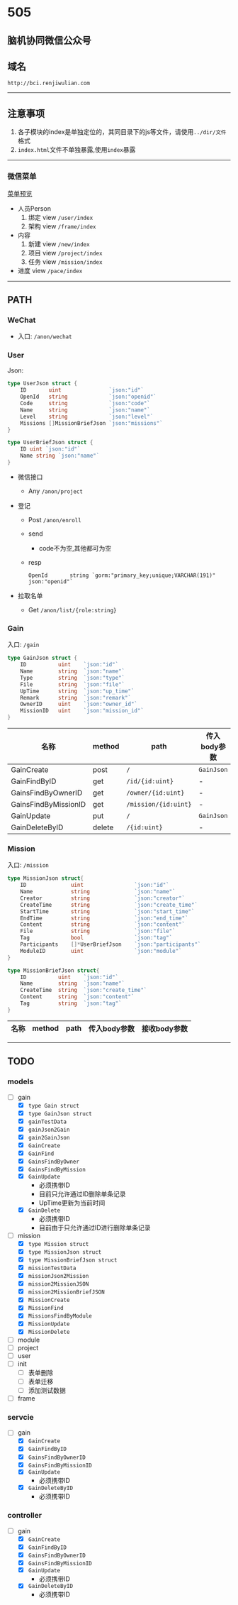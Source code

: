 # 505

## 脑机协同微信公众号

## 域名

`http://bci.renjiwulian.com`

---

## 注意事项

1. 各子模块的index是单独定位的，其同目录下的js等文件，请使用`../dir/文件`格式
1. `index.html`文件不单独暴露,使用`index`暴露

---

### 微信菜单

[菜单预览](https://pantazheng.github.io/HMI_IOT/design/index.html)

- 人员Person
    1. 绑定 view    `/user/index`
    1. 架构 view    `/frame/index`
- 内容
    1. 新建 view    `/new/index`
    1. 项目 view    `/project/index`
    1. 任务 view    `/mission/index`
- 进度      view    `/pace/index`

---

## PATH

### WeChat

- 入口: `/anon/wechat`

### User

Json:

```go
type UserJson struct {
    ID       uint               `json:"id"`
    OpenId   string             `json:"openid"`
    Code     string             `json:"code"`
    Name     string             `json:"name"`
    Level    string             `json:"level"`
    Missions []MissionBriefJson `json:"missions"`
}

type UserBriefJson struct {
    ID uint `json:"id"`
    Name string `json:"name"`
}
```

- 微信接口
    - Any `/anon/project`
- 登记
    - Post `/anon/enroll`
    - send
        - code不为空,其他都可为空
    - resp

        ```golang
        OpenId       string `gorm:"primary_key;unique;VARCHAR(191)" json:"openid"`
        ```

- 拉取名单
    - Get `/anon/list/{role:string}`

### Gain

入口: `/gain`

```go
type GainJson struct {
    ID          uint	`json:"id"`
    Name		string	`json:"name"`
    Type		string	`json:"type"`
    File		string	`json:"file"`
    UpTime		string	`json:"up_time"`
    Remark		string	`json:"remark"`
    OwnerID		uint	`json:"owner_id"`
    MissionID	uint	`json:"mission_id"`
}
```

名称|method|path|传入body参数|接收body参数
-|-|-|-|-
GainCreate|post|`/`|`GainJson`|`GainJson`
GainFindByID|get|`/id/{id:uint}`|-|`GainJson`
GainsFindByOwnerID|get|`/owner/{id:uint}`|-|`[]GainJson`
GainsFindByMissionID|get|`/mission/{id:uint}`|-|`[]GainJson`
GainUpdate|put|`/`|`GainJson`|`GainJson`
GainDeleteByID|delete|`/{id:uint}`|-|`GainJson`

### Mission

入口: `/mission`

```go
type MissionJson struct{
	ID				uint				`json:"id"`
	Name			string				`json:"name"`
	Creator			string				`json:"creator"`
	CreateTime		string				`json:"create_time"`
	StartTime		string				`json:"start_time"`
	EndTime			string				`json:"end_time"`
	Content			string				`json:"content"`
	File			string				`json:"file"`
	Tag				bool				`json:"tag"`
	Participants	[]*UserBriefJson	`json:"participants"`
	ModuleID		uint				`json:"module"`
}

type MissionBriefJson struct{
	ID			uint	`json:"id"`
	Name		string	`json:"name"`
	CreateTime	string	`json:"create_time"`
	Content		string	`json:"content"`
	Tag			string	`json:"tag"`
}
```

名称|method|path|传入body参数|接收body参数
-|-|-|-|-

---

## TODO

### models

- [ ] gain
    - [x] `type Gain struct`
    - [x] `type GainJson struct`
    - [x] `gainTestData`
    - [x] `gainJson2Gain`
    - [x] `gain2GainJson`
    - [x] `GainCreate`
    - [x] `GainFind`
    - [x] `GainsFindByOwner`
    - [x] `GainsFindByMission`
    - [x] `GainUpdate`
        - 必须携带ID
        - 目前只允许通过ID删除单条记录
        - UpTime更新为当前时间
    - [x] `GainDelete`
        - 必须携带ID
        - 目前由于只允许通过ID进行删除单条记录
- [ ] mission
    - [x] `type Mission struct`
    - [x] `type MissionJson struct`
    - [x] `type MissionBriefJson struct`
    - [x] `missionTestData`
    - [x] `missionJson2Mission`
    - [x] `mission2MissionJSON`
    - [x] `mission2MissionBriefJSON`
    - [x] `MissionCreate`
    - [x] `MissionFind`
    - [x] `MissionsFindByModule`
    - [x] `MissionUpdate`
    - [x] `MissionDelete`

- [ ] module
- [ ] project
- [ ] user
- [ ] init
    - [ ] 表单删除
    - [ ] 表单迁移
    - [ ] 添加测试数据
- [ ] frame

### servcie

- [ ] gain
    - [x] `GainCreate`
    - [x] `GainFindByID`
    - [x] `GainsFindByOwnerID`
    - [x] `GainsFindByMissionID`
    - [x] `GainUpdate`
        - 必须携带ID
    - [x] `GainDeleteByID`
        - 必须携带ID

### controller

- [ ] gain
    - [x] `GainCreate`
    - [x] `GainFindByID`
    - [x] `GainsFindByOwnerID`
    - [x] `GainsFindByMissionID`
    - [x] `GainUpdate`
        - 必须携带ID
    - [x] `GainDeleteByID`
        - 必须携带ID
